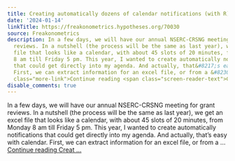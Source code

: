 ```yaml
---
title: Creating automatically dozens of calendar notifications (with R)
date: '2024-01-14'
linkTitle: https://freakonometrics.hypotheses.org/70030
source: Freakonometrics
description: In a few days, we will have our annual NSERC-CRSNG meeting for grant
  reviews. In a nutshell (the process will be the same as last year), we get an excel
  file that looks like a calendar, with about 45 slots of 20 minutes, from Monday
  8 am till Friday 5 pm. This year, I wanted to create automatically notifications
  that could get directly into my agenda. And actually, that&#8217;s easy with calendar.
  First, we can extract information for an excel file, or from a &#8230; <a href="https://freakonometrics.hypotheses.org/70030"
  class="more-link">Continue reading <span class="screen-reader-text">Creat ...
disable_comments: true
---
```

In a few days, we will have our annual NSERC-CRSNG meeting for grant reviews. In a nutshell (the process will be the same as last year), we get an excel file that looks like a calendar, with about 45 slots of 20 minutes, from Monday 8 am till Friday 5 pm. This year, I wanted to create automatically notifications that could get directly into my agenda. And actually, that&#8217;s easy with calendar. First, we can extract information for an excel file, or from a &#8230; <a href="https://freakonometrics.hypotheses.org/70030" class="more-link">Continue reading <span class="screen-reader-text">Creat ...